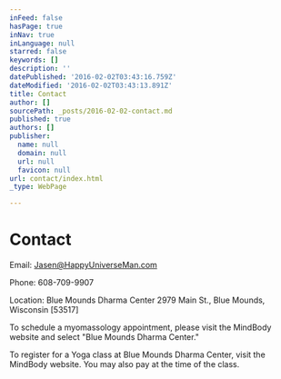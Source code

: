 ```yaml
---
inFeed: false
hasPage: true
inNav: true
inLanguage: null
starred: false
keywords: []
description: ''
datePublished: '2016-02-02T03:43:16.759Z'
dateModified: '2016-02-02T03:43:13.891Z'
title: Contact
author: []
sourcePath: _posts/2016-02-02-contact.md
published: true
authors: []
publisher:
  name: null
  domain: null
  url: null
  favicon: null
url: contact/index.html
_type: WebPage

---
```

# Contact

Email:
Jasen@HappyUniverseMan.com 

Phone: 608-709-9907 

Location:
Blue Mounds Dharma Center
2979 Main St., Blue Mounds, Wisconsin \[53517\] 

To schedule a myomassology appointment, please visit the MindBody website and select "Blue Mounds Dharma Center." 

To register for a Yoga class at Blue Mounds Dharma Center, visit the MindBody website. You may also pay at the time of the class.